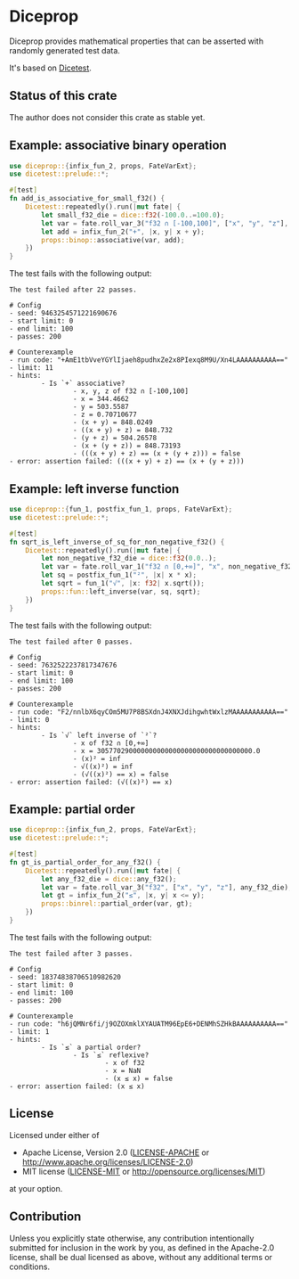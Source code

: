 # Diceprop

Diceprop provides mathematical properties that can be asserted with randomly generated test data.

It's based on [Dicetest](https://github.com/jakoschiko/dicetest).

## Status of this crate

The author does not consider this crate as stable yet.

## Example: associative binary operation

```rust
use diceprop::{infix_fun_2, props, FateVarExt};
use dicetest::prelude::*;

#[test]
fn add_is_associative_for_small_f32() {
    Dicetest::repeatedly().run(|mut fate| {
        let small_f32_die = dice::f32(-100.0..=100.0);
        let var = fate.roll_var_3("f32 ∩ [-100,100]", ["x", "y", "z"], small_f32_die);
        let add = infix_fun_2("+", |x, y| x + y);
        props::binop::associative(var, add);
    })
} 
```

The test fails with the following output:

```text
The test failed after 22 passes.

# Config
- seed: 9463254571221690676
- start limit: 0
- end limit: 100
- passes: 200

# Counterexample
- run code: "+AmE1tbVveYGYlIjaeh8pudhxZe2x8PIexq8M9U/Xn4LAAAAAAAAAA=="
- limit: 11
- hints:
        - Is `+` associative?
                - x, y, z of f32 ∩ [-100,100]
                - x = 344.4662
                - y = 503.5587
                - z = 0.70710677
                - (x + y) = 848.0249
                - ((x + y) + z) = 848.732
                - (y + z) = 504.26578
                - (x + (y + z)) = 848.73193
                - (((x + y) + z) == (x + (y + z))) = false
- error: assertion failed: (((x + y) + z) == (x + (y + z)))
```

## Example: left inverse function

```rust
use diceprop::{fun_1, postfix_fun_1, props, FateVarExt};
use dicetest::prelude::*;

#[test]
fn sqrt_is_left_inverse_of_sq_for_non_negative_f32() {
    Dicetest::repeatedly().run(|mut fate| {
        let non_negative_f32_die = dice::f32(0.0..);
        let var = fate.roll_var_1("f32 ∩ [0,+∞]", "x", non_negative_f32_die);
        let sq = postfix_fun_1("²", |x| x * x);
        let sqrt = fun_1("√", |x: f32| x.sqrt());
        props::fun::left_inverse(var, sq, sqrt);
    })
}
```

The test fails with the following output:

```text
The test failed after 0 passes.

# Config
- seed: 7632522237817347676
- start limit: 0
- end limit: 100
- passes: 200

# Counterexample
- run code: "F2/nnlbX6qyCOm5MU7P8BSXdnJ4XNXJdihgwhtWxlzMAAAAAAAAAAA=="
- limit: 0
- hints:
        - Is `√` left inverse of `²`?
                - x of f32 ∩ [0,+∞]
                - x = 305770290000000000000000000000000000000.0
                - (x)² = inf
                - √((x)²) = inf
                - (√((x)²) == x) = false
- error: assertion failed: (√((x)²) == x)
```

## Example: partial order

```rust
use diceprop::{infix_fun_2, props, FateVarExt};
use dicetest::prelude::*;

#[test]
fn gt_is_partial_order_for_any_f32() {
    Dicetest::repeatedly().run(|mut fate| {
        let any_f32_die = dice::any_f32();
        let var = fate.roll_var_3("f32", ["x", "y", "z"], any_f32_die);
        let gt = infix_fun_2("≤", |x, y| x <= y);
        props::binrel::partial_order(var, gt);
    })
}
```

The test fails with the following output:

```text
The test failed after 3 passes.

# Config
- seed: 18374838706510982620
- start limit: 0
- end limit: 100
- passes: 200

# Counterexample
- run code: "h6jQMNr6fi/j9OZOXmklXYAUATM96EpE6+DENMhSZHkBAAAAAAAAAA=="
- limit: 1
- hints:
        - Is `≤` a partial order?
                - Is `≤` reflexive?
                        - x of f32
                        - x = NaN
                        - (x ≤ x) = false
- error: assertion failed: (x ≤ x)
```

## License

Licensed under either of

 * Apache License, Version 2.0
   ([LICENSE-APACHE](LICENSE-APACHE) or http://www.apache.org/licenses/LICENSE-2.0)
 * MIT license
   ([LICENSE-MIT](LICENSE-MIT) or http://opensource.org/licenses/MIT)

at your option.

## Contribution

Unless you explicitly state otherwise, any contribution intentionally submitted
for inclusion in the work by you, as defined in the Apache-2.0 license, shall be
dual licensed as above, without any additional terms or conditions.
